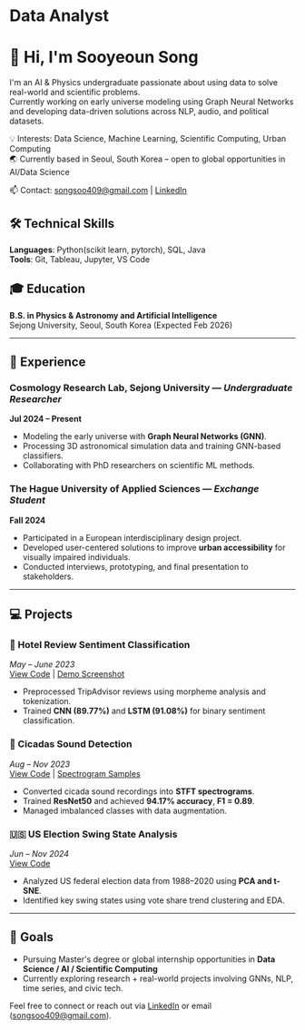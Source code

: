 # Data Analyst
# 👋 Hi, I'm Sooyeoun Song

I'm an AI & Physics undergraduate passionate about using data to solve real-world and scientific problems.  
Currently working on early universe modeling using Graph Neural Networks and developing data-driven solutions across NLP, audio, and political datasets.

💡 Interests: Data Science, Machine Learning, Scientific Computing, Urban Computing  
🌏 Currently based in Seoul, South Korea – open to global opportunities in AI/Data Science

📫 Contact: songsoo409@gmail.com | [LinkedIn](https://www.linkedin.com/in/sooyeoun-song-788092209/)

## 🛠 Technical Skills

**Languages**: Python(scikit learn, pytorch), SQL, Java  
**Tools**: Git, Tableau, Jupyter, VS Code  


## 🎓 Education
**B.S. in Physics & Astronomy and Artificial Intelligence**  
Sejong University, Seoul, South Korea (Expected Feb 2026)

---

## 🧪 Experience
### Cosmology Research Lab, Sejong University — *Undergraduate Researcher*  
**Jul 2024 – Present**  
- Modeling the early universe with **Graph Neural Networks (GNN)**.
- Processing 3D astronomical simulation data and training GNN-based classifiers.
- Collaborating with PhD researchers on scientific ML methods.

### The Hague University of Applied Sciences — *Exchange Student*  
**Fall 2024**  
- Participated in a European interdisciplinary design project.  
- Developed user-centered solutions to improve **urban accessibility** for visually impaired individuals.  
- Conducted interviews, prototyping, and final presentation to stakeholders.

---

## 💻 Projects

### 🏨 Hotel Review Sentiment Classification  
*May – June 2023*  
[View Code](#) | [Demo Screenshot](#)  
- Preprocessed TripAdvisor reviews using morpheme analysis and tokenization.  
- Trained **CNN (89.77%)** and **LSTM (91.08%)** for binary sentiment classification.

### 🐞 Cicadas Sound Detection  
*Aug – Nov 2023*  
[View Code](https://github.com/imsong7/project/blob/main/cicadas_sound_detection/using_model.py) | [Spectrogram Samples](#)  
- Converted cicada sound recordings into **STFT spectrograms**.  
- Trained **ResNet50** and achieved **94.17% accuracy**, **F1 = 0.89**.  
- Managed imbalanced classes with data augmentation.

### 🇺🇸 US Election Swing State Analysis  
*Jun – Nov 2024*  
[View Code](#)  
- Analyzed US federal election data from 1988–2020 using **PCA and t-SNE**.  
- Identified key swing states using vote share trend clustering and EDA.



---

## 🌱 Goals

- Pursuing Master's degree or global internship opportunities in **Data Science / AI / Scientific Computing**
- Currently exploring research + real-world projects involving GNNs, NLP, time series, and civic tech.

Feel free to connect or reach out via [LinkedIn](https://www.linkedin.com/in/sooyeoun-song-788092209/) or email (songsoo409@gmail.com).
